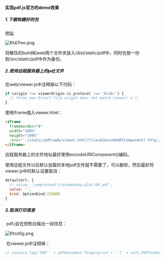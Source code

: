 #### 实现pdf.js官方的demo效果

##### 1.下载构建好的包

[地址](http://mozilla.github.io/pdf.js/getting_started/#download)

![Kt47mn.png](https://s2.ax1x.com/2019/10/23/Kt47mn.png)

将解压的build和web两个文件夹放入/dist/static/pdf中，同时也放一份到/src/static/pdf中作为备份。



##### 2.使用远程服务器上的pdf文件

在web/viewer.js中注释掉以下代码：

```js
if (origin !== viewerOrigin && protocol !== 'blob:') {
  // throw new Error('file origin does not match viewer\'s');
}
```



使用iframe插入viewer.html：

```html
<iframe
  frameborder="0"
  width="100%"
  height="100%"
  :src="`./static/pdf/web/viewer.html?file=${encodeURIComponent('http://www.xdocin.com/xdoc?_key=fedii4dtyfhmvgryqyntfjavte&_func=down&_dir=pdfdemo.pdf')}`">
</iframe>
```

远程服务器上的文件地址最好使用encodeURIComponent()编码。



使用远程文件以后默认加载的本地pdf文件就不需要了，可以删除，然后最好将viewer.js中的默认设置取消：

```js
defaultUrl: {
  // value: 'compressed.tracemonkey-pldi-09.pdf',
  value: '',
  kind: OptionKind.VIEWER
}
```



##### 3.取消打印信息

​    pdf.j会在控制台输出一段信息：

![Ktoz6g.png](https://s2.ax1x.com/2019/10/23/Ktoz6g.png)

​    在viewer.js中注释掉：

```js
// console.log('PDF ' + pdfDocument.fingerprint + ' [' + info.PDFFormatVersion + ' ' + (info.Producer || '-').trim() + ' / ' + (info.Creator || '-').trim() + ']' + ' (PDF.js: ' + (_pdfjsLib.version || '-') + (_app_options.AppOptions.get('enableWebGL') ? ' [WebGL]' : '') + ')');
```






